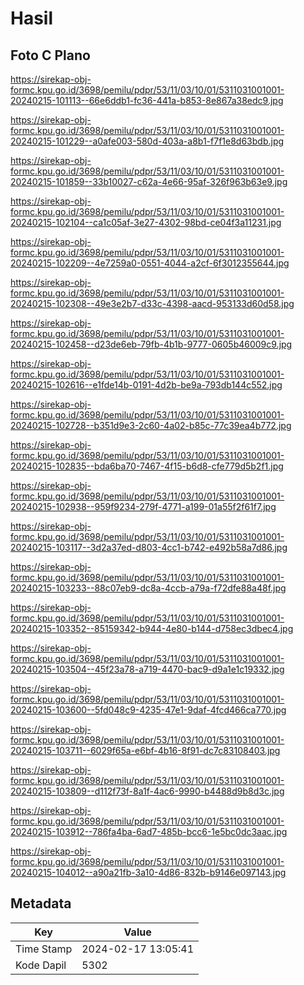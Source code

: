 # Hasil

## Foto C Plano

https://sirekap-obj-formc.kpu.go.id/3698/pemilu/pdpr/53/11/03/10/01/5311031001001-20240215-101113--66e6ddb1-fc36-441a-b853-8e867a38edc9.jpg

https://sirekap-obj-formc.kpu.go.id/3698/pemilu/pdpr/53/11/03/10/01/5311031001001-20240215-101229--a0afe003-580d-403a-a8b1-f7f1e8d63bdb.jpg

https://sirekap-obj-formc.kpu.go.id/3698/pemilu/pdpr/53/11/03/10/01/5311031001001-20240215-101859--33b10027-c62a-4e66-95af-326f963b63e9.jpg

https://sirekap-obj-formc.kpu.go.id/3698/pemilu/pdpr/53/11/03/10/01/5311031001001-20240215-102104--ca1c05af-3e27-4302-98bd-ce04f3a11231.jpg

https://sirekap-obj-formc.kpu.go.id/3698/pemilu/pdpr/53/11/03/10/01/5311031001001-20240215-102209--4e7259a0-0551-4044-a2cf-6f3012355644.jpg

https://sirekap-obj-formc.kpu.go.id/3698/pemilu/pdpr/53/11/03/10/01/5311031001001-20240215-102308--49e3e2b7-d33c-4398-aacd-953133d60d58.jpg

https://sirekap-obj-formc.kpu.go.id/3698/pemilu/pdpr/53/11/03/10/01/5311031001001-20240215-102458--d23de6eb-79fb-4b1b-9777-0605b46009c9.jpg

https://sirekap-obj-formc.kpu.go.id/3698/pemilu/pdpr/53/11/03/10/01/5311031001001-20240215-102616--e1fde14b-0191-4d2b-be9a-793db144c552.jpg

https://sirekap-obj-formc.kpu.go.id/3698/pemilu/pdpr/53/11/03/10/01/5311031001001-20240215-102728--b351d9e3-2c60-4a02-b85c-77c39ea4b772.jpg

https://sirekap-obj-formc.kpu.go.id/3698/pemilu/pdpr/53/11/03/10/01/5311031001001-20240215-102835--bda6ba70-7467-4f15-b6d8-cfe779d5b2f1.jpg

https://sirekap-obj-formc.kpu.go.id/3698/pemilu/pdpr/53/11/03/10/01/5311031001001-20240215-102938--959f9234-279f-4771-a199-01a55f2f61f7.jpg

https://sirekap-obj-formc.kpu.go.id/3698/pemilu/pdpr/53/11/03/10/01/5311031001001-20240215-103117--3d2a37ed-d803-4cc1-b742-e492b58a7d86.jpg

https://sirekap-obj-formc.kpu.go.id/3698/pemilu/pdpr/53/11/03/10/01/5311031001001-20240215-103233--88c07eb9-dc8a-4ccb-a79a-f72dfe88a48f.jpg

https://sirekap-obj-formc.kpu.go.id/3698/pemilu/pdpr/53/11/03/10/01/5311031001001-20240215-103352--85159342-b944-4e80-b144-d758ec3dbec4.jpg

https://sirekap-obj-formc.kpu.go.id/3698/pemilu/pdpr/53/11/03/10/01/5311031001001-20240215-103504--45f23a78-a719-4470-bac9-d9a1e1c19332.jpg

https://sirekap-obj-formc.kpu.go.id/3698/pemilu/pdpr/53/11/03/10/01/5311031001001-20240215-103600--5fd048c9-4235-47e1-9daf-4fcd466ca770.jpg

https://sirekap-obj-formc.kpu.go.id/3698/pemilu/pdpr/53/11/03/10/01/5311031001001-20240215-103711--6029f65a-e6bf-4b16-8f91-dc7c83108403.jpg

https://sirekap-obj-formc.kpu.go.id/3698/pemilu/pdpr/53/11/03/10/01/5311031001001-20240215-103809--d112f73f-8a1f-4ac6-9990-b4488d9b8d3c.jpg

https://sirekap-obj-formc.kpu.go.id/3698/pemilu/pdpr/53/11/03/10/01/5311031001001-20240215-103912--786fa4ba-6ad7-485b-bcc6-1e5bc0dc3aac.jpg

https://sirekap-obj-formc.kpu.go.id/3698/pemilu/pdpr/53/11/03/10/01/5311031001001-20240215-104012--a90a21fb-3a10-4d86-832b-b9146e097143.jpg


## Metadata

| Key        | Value               |
| ---------- | ------------------- |
| Time Stamp | 2024-02-17 13:05:41 |
| Kode Dapil | 5302                |



